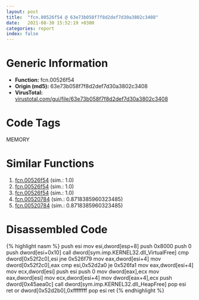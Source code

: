 ```yaml
---
layout: post
title:  "fcn.00526f54 @ 63e73b058f7f8d2def7d30a3802c3408"
date:   2021-08-30 15:52:19 +0300
categories: report
index: false
---
```


# Generic Information
- **Function:** fcn.00526f54
- **Origin (md5):** 63e73b058f7f8d2def7d30a3802c3408
- **VirusTotal:** [virustotal.com/gui/file/63e73b058f7f8d2def7d30a3802c3408][virustotal_ref]

# Code Tags
<span class="tag" id="MEMORY">MEMORY</span>


# Similar Functions

1. [fcn.00526f54][similar_1_ref] (sim.: 1.0)
2. [fcn.00526f54][similar_2_ref] (sim.: 1.0)
3. [fcn.00526f54][similar_3_ref] (sim.: 1.0)
4. [fcn.00520784][similar_4_ref] (sim.: 0.8718385960323485)
5. [fcn.00520784][similar_5_ref] (sim.: 0.8718385960323485)


# Disassembled Code

{% highlight nasm %}
push esi
mov esi,dword[esp+8]
push 0x8000
push 0
push dword[esi+0x10]
call dword[sym.imp.KERNEL32.dll_VirtualFree]
cmp dword[0x52f2c0],esi
jne 0x526f79
mov eax,dword[esi+4]
mov dword[0x52f2c0],eax
cmp esi,0x52d2a0
je 0x526fa1
mov eax,dword[esi+4]
mov ecx,dword[esi]
push esi
push 0
mov dword[eax],ecx
mov eax,dword[esi]
mov ecx,dword[esi+4]
mov dword[eax+4],ecx
push dword[0x45aea0c]
call dword[sym.imp.KERNEL32.dll_HeapFree]
pop esi
ret 
or dword[0x52d2b0],0xffffffff
pop esi
ret 
{% endhighlight %}


[similar_1_ref]: /report/fcn.00526f54@dc54d4461cc1157c0cc897f7e0798837
[similar_2_ref]: /report/fcn.00526f54@0badfb4d6d6a20c5575c67a0335adf26
[similar_3_ref]: /report/fcn.00526f54@899b53af173c4215df56bb7ae747cad7
[similar_4_ref]: /report/fcn.00520784@da37d90419c1292c0f16cbfd1f66402d
[similar_5_ref]: /report/fcn.00520784@cc49f2546fb252f16a4d5a9a02301eb1
[virustotal_ref]: https://www.virustotal.com/gui/file/63e73b058f7f8d2def7d30a3802c3408